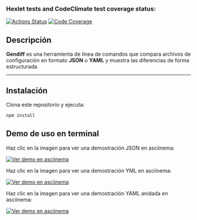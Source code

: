 ### Hexlet tests and CodeClimate test coverage status:

[![Actions Status](https://github.com/Seb-fd/frontend-project-103/actions/workflows/hexlet-check.yml/badge.svg)](https://github.com/Seb-fd/frontend-project-103/actions) [![Code Coverage](https://qlty.sh/badges/2a721303-14c5-4164-a494-34aa9b803258/test_coverage.svg)](https://qlty.sh/gh/Seb-fd/projects/frontend-project-103)

## Descripción

**Gendiff** es una herramienta de línea de comandos que compara archivos de configuración en formato **JSON** o **YAML** y muestra las diferencias de forma estructurada.

---

## Instalación

Clona este repositorio y ejecuta:

```bash
npm install
```

## Demo de uso en terminal

Haz clic en la imagen para ver una demostración JSON en asciinema:

[![Ver demo en asciinema](https://asciinema.org/a/QFI4siDUhCwWYaUhr8jeQ4vXc.svg)](https://asciinema.org/a/QFI4siDUhCwWYaUhr8jeQ4vXc)

Haz clic en la imagen para ver una demostración YML en asciinema:

[![Ver demo en asciinema](https://asciinema.org/a/KTQn0gsn7RbkxpeRJqD9EZi68.svg)](https://asciinema.org/a/KTQn0gsn7RbkxpeRJqD9EZi68)

Haz clic en la imagen para ver una demostración YAML anidada en asciinema:

[![Ver demo en asciinema](https://asciinema.org/a/WFKaBIhTXVA0l8heEAtayrPRL.svg)](https://asciinema.org/a/WFKaBIhTXVA0l8heEAtayrPRL)
